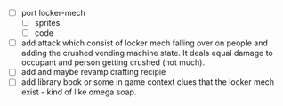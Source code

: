- [  ] port locker-mech
  - [  ] sprites
  - [  ] code
- [  ] add attack which consist of locker mech falling over on people and adding the crushed vending machine state. It deals equal damage to occupant and person getting crushed (not much).
- [  ] add and maybe revamp crafting recipie
- [  ] add library book or some in game context clues that the locker mech exist - kind of like omega soap.
